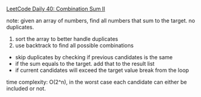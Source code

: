 [LeetCode Daily 40: Combination Sum II](https://leetcode.com/problems/combination-sum-ii/description/)

note: given an array of numbers, find all numbers that sum to the target. no duplicates.

1. sort the array to better handle duplicates
2. use backtrack to find all possible combinations

- skip duplicates by checking if previous candidates is the same
- if the sum equals to the target. add that to the result list
- if current candidates will exceed the target value break from the loop

time complexity: O(2^n), in the worst case each candidate can either be included or not.
